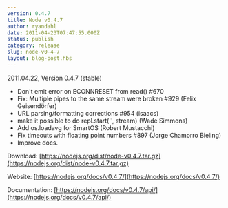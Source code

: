 ```yaml
---
version: 0.4.7
title: Node v0.4.7
author: ryandahl
date: 2011-04-23T07:47:55.000Z
status: publish
category: release
slug: node-v0-4-7
layout: blog-post.hbs
---
```


2011.04.22, Version 0.4.7 (stable)

- Don't emit error on ECONNRESET from read() #670
- Fix: Multiple pipes to the same stream were broken #929 (Felix Geisendörfer)
- URL parsing/formatting corrections #954 (isaacs)
- make it possible to do repl.start('', stream) (Wade Simmons)
- Add os.loadavg for SmartOS (Robert Mustacchi)
- Fix timeouts with floating point numbers #897 (Jorge Chamorro Bieling)
- Improve docs.

Download: [https://nodejs.org/dist/node-v0.4.7.tar.gz](https://nodejs.org/dist/node-v0.4.7.tar.gz)

Website: [https://nodejs.org/docs/v0.4.7/](https://nodejs.org/docs/v0.4.7/)

Documentation: [https://nodejs.org/docs/v0.4.7/api/](https://nodejs.org/docs/v0.4.7/api/)
